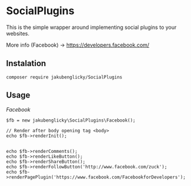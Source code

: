 SocialPlugins
==============
This is the simple wrapper around implementing social plugins to your websites.

More info (Facebook) -> https://developers.facebook.com/ 

Instalation
-----------

	composer require jakubenglicky/SocialPlugins

Usage
-----
*Facebook*

	$fb = new jakubenglicky\SocialPlugins\Facebook();
	 
	// Render after body opening tag <body> 
    echo $fb->renderInit();
         
    
    echo $fb->renderComments();
    echo $fb->renderLikeButton();
    echo $fb->renderShareButton();
    echo $fb->renderFollowButton('http://www.facebook.com/zuck');
    echo $fb->renderPagePlugin('https://www.facebook.com/FacebookforDevelopers');
